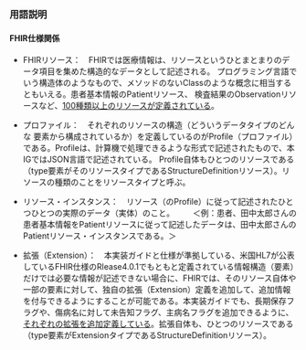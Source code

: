 
### 用語説明

#### FHIR仕様関係

  - FHIRリソース：　FHIRでは医療情報は、リソースというひとまとまりのデータ項目を集めた構造的なデータとして記述される。
プログラミング言語でいう構造体のようなもので、メソッドのないClassのような概念に相当するともいえる。患者基本情報のPatientリソース、
検査結果のObservationリソースなど、[100種類以上のリソースが定義されている](https://hl7.org/fhir/R4/index.html)。

  - プロファイル：　それぞれのリソースの構造（どういうデータタイプのどんな
要素から構成されているか）を定義しているのがProfile（プロファイル）である。Profileは、計算機で処理できるような形式で記述されたもので、本IGではJSON言語で記述されている。
Profile自体もひとつのリソースである（type要素がそのリソースタイプであるStructureDefinitionリソース）。リソースの種類のことをリソースタイプと呼ぶ。

  - リソース・インスタンス：　リソース（のProfile）に従って記述されたひとつひとつの実際のデータ（実体）のこと。
　　＜例：患者、田中太郎さんの患者基本情報をPatientリソースに従って記述したデータは、田中太郎さんのPatientリソース・インスタンスである。＞

  - 拡張（Extension）：　本実装ガイドと仕様が準拠している、米国HL7が公表しているFHIR仕様のRlease4.0.1でもともと定義されている情報構造（要素）だけでは必要な情報が記述できない場合に、FHIRでは、そのリソース自体や一部の要素に対して、独自の拡張（Extension）定義を追加して、追加情報を付与できるようにすることが可能である。本実装ガイドでも、長期保存フラグや、傷病名に対して未告知フラグ、主病名フラグを追加できるように、[それぞれの拡張を追加定義している](artifacts.html#structures-extension-definitions)。拡張自体も、ひとつのリソースである（type要素がExtensionタイプであるStructureDefinitionリソース）。

